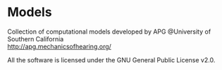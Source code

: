 # Models
Collection of computational models developed by APG @University of Southern California \
http://apg.mechanicsofhearing.org/

All the software is licensed under the GNU General Public License v2.0.
